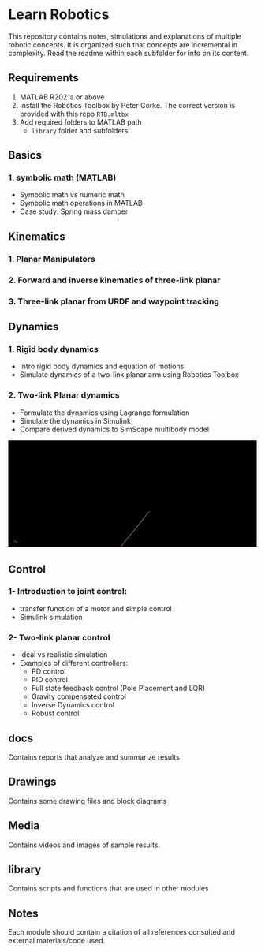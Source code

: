 # **Learn Robotics**
This repository contains notes, simulations and explanations of multiple robotic concepts. It is organized such that concepts are incremental in complexity.
Read the readme within each subfolder for info on its content.

## **Requirements**
1. MATLAB R2021a or above
2. Install the Robotics Toolbox by Peter Corke. The correct version is provided with this repo `RTB.mltbx`
3. Add required folders to MATLAB path
   - `library` folder and subfolders

## **Basics**
### 1. symbolic math (MATLAB)
- Symbolic math vs numeric math
- Symbolic math operations in MATLAB
- Case study: Spring mass damper
## **Kinematics**
###  1. Planar Manipulators
###  2. Forward and inverse kinematics of three-link planar
###  3. Three-link planar from URDF and waypoint tracking

## **Dynamics**
### 1. Rigid body dynamics
- Intro rigid body dynamics and equation of motions
- Simulate dynamics of a two-link planar arm using Robotics Toolbox
### 2. Two-link Planar dynamics
- Formulate the dynamics using Lagrange formulation
- Simulate the dynamics in Simulink
- Compare derived dynamics to SimScape multibody model

![](media/twolink_planar_dynamics_1x_friction.gif)

## **Control**
### 1- Introduction to joint control: 
- transfer function of a motor and simple control
- Simulink simulation
### 2- Two-link planar control
- Ideal vs realistic simulation
- Examples of different controllers:
    - PD control
    - PID control
    - Full state feedback control (Pole Placement and LQR)
    - Gravity compensated control
    - Inverse Dynamics control
    - Robust control

## **docs**
  Contains reports that analyze and summarize results

## **Drawings**
Contains some drawing files and block diagrams

## **Media**
Contains videos and images of sample results.

## **library**
Contains scripts and functions that are used in other modules

## **Notes**
Each module should contain a citation of all references consulted and external materials/code used.